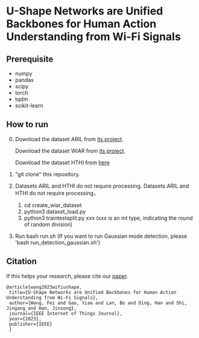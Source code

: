 # U-Shape Networks are Unified Backbones for Human Action Understanding from Wi-Fi Signals

## Prerequisite
* numpy
* pandas
* scipy
* torch
* tqdm
* scikit-learn

## How to run
0. Download the dataset ARIL from [its project](https://github.com/geekfeiw/apl).
   
   Download the dataset WiAR from [its project](https://github.com/ermongroup/Wifi_Activity_Recognition).
   
   Download the dataset HTHI from [here](https://drive.google.com/file/d/1R79ciMFIr_6GgwnJeP3EzJokiWu80hun/view?usp=sharing)
2. "git clone" this repository.
   
3. Datasets ARIL and HTHI do not require processing. Datasets ARIL and HTHI do not require processing，
   1. cd create_wiar_dataset
   2. python3 dataset_load.py
   3. python3 traintestsplit.py xxx  (xxx is an int type, indicating the round of random division)
      
4. Run bash run.sh (If you want to run Gaussian mode detection, please 'bash run_detection_gaussian.sh')


## Citation
If this helps your research, please cite our [paper](https://ieeexplore.ieee.org/document/10286020).

    @article{wang2023wifiushape,
     title={U-Shape Networks are Unified Backbones for Human Action Understanding from Wi-Fi Signals},
     author={Wang, Fei and Gao, Yiao and Lan, Bo and Ding, Han and Shi, Jingang and Han, Jinsong},
     journal={IEEE Internet of Things Journal},
     year={2023},
     publisher={IEEE}
     }
   
